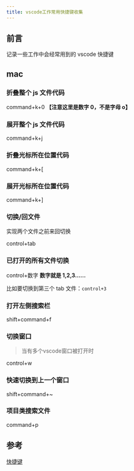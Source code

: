 ```yaml
---
title: vscode工作常用快捷键收集
---
```


## 前言

记录一些工作中会经常用到的 vscode 快捷键

## mac

### 折叠整个 js 文件代码

command+k+0 **【注意这里是数字 0，不是字母 o】**

### 展开整个 js 文件代码

command+k+j

### 折叠光标所在位置代码

command+k+[

### 展开光标所在位置代码

command+k+]

### 切换/回文件

实现两个文件之前来回切换

control+tab

### 已打开的所有文件切换

control+数字 **数字就是 1,2,3……**

比如要切换到第三个 tab 文件：`control+3`

### 打开左侧搜索栏

shift+command+f

### 切换窗口
>当有多个vscode窗口被打开时

control+w

### 快速切换到上一个窗口

shift+command+~

### 项目类搜索文件

command+p

## 参考

[快捷键](https://blog.csdn.net/m0_37801862/article/details/127594312)